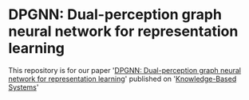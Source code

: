 # DPGNN: Dual-perception graph neural network for representation learning

This repository is for our paper '[DPGNN: Dual-perception graph neural network for representation learning](https://doi.org/10.1016/j.knosys.2023.110377)' published on '[Knowledge-Based Systems](https://www.sciencedirect.com/journal/knowledge-based-systems)'
